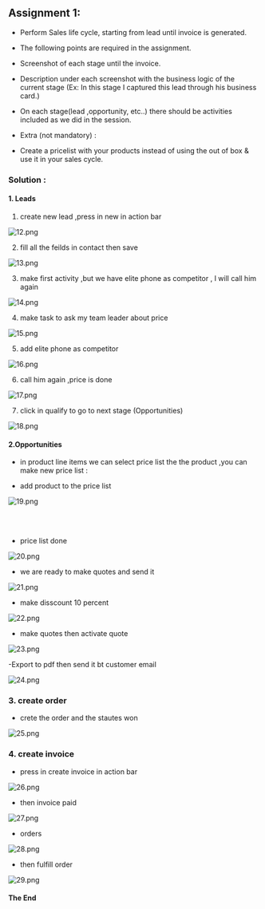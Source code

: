 ## Assignment 1:

- Perform Sales life cycle, starting from lead until invoice is generated.
- The following points are required in the assignment.

- Screenshot of each stage until the invoice.
- Description under each screenshot with the business logic of the current stage (Ex: In this stage I captured this lead through his business card.)
- On each stage(lead ,opportunity, etc..) there should be activities included as we did in the session.

- Extra (not mandatory) :
- Create a pricelist with your products instead of using the out of box & use it in your sales cycle.

### Solution :

#### 1. Leads

1.  create new lead ,press in new in action bar 


![12.png](../12.PNG)



2.  fill all the feilds in contact then save


![13.png](../13.png)

3. make first activity ,but we have elite phone as competitor , I will call him again

![14.png](../14.png)

4. make task to ask my team leader about price

![15.png](../15.png)

5. add elite phone as competitor


![16.png](../16.png)

6. call him again ,price is done


![17.png](../17.png)

7. click in qualify to go to next stage (Opportunities)

![18.png](../18.png)

#### 2.Opportunities

- in product line items we can select price list the the product ,you can make new price list :

- add product to the price list

![19.png](../19.png)

<br />
<br />


- price list done 


![20.png](../20.png)


- we are ready to make quotes and send it

![21.png](../21.png)

- make disscount 10 percent

![22.png](../22.png)


- make quotes then activate quote

![23.png](../23.png)

-Export to pdf then send it bt customer email

![24.png](../24.png)

### 3. create order

- crete the order and the stautes won

![25.png](../25.png)


### 4. create invoice 

- press in create invoice in action bar 

![26.png](../26.png)

- then invoice paid 

![27.png](../27.png)

- orders 

![28.png](../28.png)

- then fulfill order 

![29.png](../29.png)


#### The End








